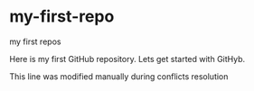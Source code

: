 # my-first-repo
my first repos

Here is my first GitHub repository. Lets get started with GitHyb.

This line was modified manually during conflicts resolution
